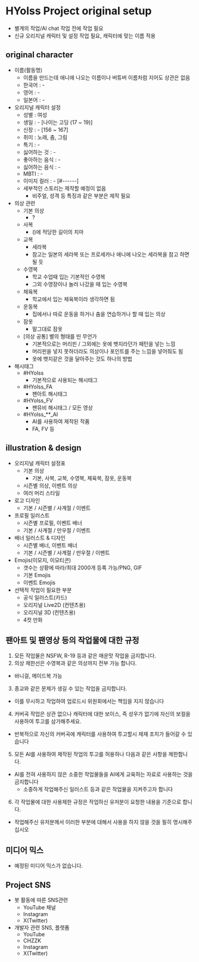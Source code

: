# HYolss Project original setup

- 별계의 작업/AI chat 작업 전에 작업 필요
- 신규 오리지널 캐릭터 및 설정 작업 필요, 캐릭터에 맞는 이름 적용

## original character

- 이름(활동명)
  * 이름을 만드는데 애니에 나오는 이름이나 버튜버 이름처럼 지어도 상관은 없음
  * 한국어 : -
  * 영어 : -
  * 일본어 : -
- 오리지널 캐릭터 설정
  * 성별 : 여성
  * 생일 : - [나이는 고딩 (17 ~ 19)]
  * 신장 : - [156 ~ 167]
  * 취미 : 노래, 춤, 그림
  * 특기 : -
  * 싫어하는 것 : -
  * 좋아하는 음식 : -
  * 싫어하는 음식 : -
  * MBTI : -
  * 이미지 컬러 : - [#------]
  * 세부적인 스토리는 제작할 예정이 없음
    - 비주얼, 성격 등 특징과 같은 부분은 제작 필요
- 의상 관련
  * 기본 의상
    - ?
  * 사복
    - ()에 적당한 길이의 치마
  * 교복
    - 세라복
    - 참고는 일본의 세라복 또는 프로세카나 애니에 나오는 세라복을 참고 하면 될 듯
  * 수영복
    - 학교 수업때 입는 기본적인 수영복
    - 그외 수영장이나 놀러 나갔을 때 입는 수영복
  * 체육복
    - 학교에서 입는 체육복이라 생각하면 됨
  * 운동복
    - 집에서나 따로 운동을 하거나 춤을 연습하거나 할 때 입는 의상
  * 잠옷
    - 말그대로 잠옷
  * [의상 공통] 별의 형태를 띤 무언가
    - 기본적으로는 머리핀 / 그외에는 옷에 뱃지라던가 패턴을 넣는 느낌
    - 머리핀을 넣지 못하더라도 의상이나 포인트를 주는 느낌을 넣어줘도 됨
    - 옷에 뱃지같은 것을 달아주는 것도 하나의 방법
- 해시태그
  * #HYolss
    - 기본적으로 사용되는 해시태그
  * #HYolss_FA
    - 팬아트 해시태그
  * #HYolss_FV
    - 팬뮤비 해시태그 / 모든 영상
  * #HYolss_**_AI
    - AI를 사용하여 제작된 작품
    - FA, FV 등

## illustration & design

- 오리지널 캐릭터 설정표
  * 기본 의상
    - 기본, 사복, 교복, 수영복, 체육복, 잠옷, 운동복
  * 시즌별 의상, 이벤트 의상
  * 여러 머리 스타일
- 로고 디자인
  * 기본 / 시즌별 / 사계절 / 이벤트
- 프로필 일러스트
  * 시즌별 프로필, 이벤트 배너
  * 기본 / 사계절 / 만우절 / 이벤트
- 배너 일러스트 & 디자인
  * 시즌별 배너, 이벤트 배너
  * 기본 / 시즌별 / 사계절 / 만우절 / 이벤트
- Emojis(이모지, 이모티콘)
  * 갯수는 상황에 따라/최대 2000개 등록 가능/PNG, GIF
  * 기본 Emojis
  * 이벤트 Emojis
- 선택적 작업이 필요한 부분
  * 공식 일러스트(카드)
  * 오리지널 Live2D (컨텐츠용)
  * 오리지널 3D (컨텐츠용)
  * 4컷 만화

## 팬아트 및 팬영상 등의 작업물에 대한 규정

1. 모든 작업물은 NSFW, R-19 등과 같은 매운맛 작업을 금지합니다.
2. 의상 제한선은 수영복과 같은 의상까지 전부 가능 합니다.
  - 바니걸, 메이드복 가능
3. 종교와 같은 문제가 생길 수 있는 작업을 금지합니다.
  - 이를 무시하고 작업하여 업로드시 위원회에서는 책임을 지지 않습니다
4. 커버곡 작업은 상관 없으나 캐릭터에 대한 보이스, 즉 성우가 없기에 자신의 보컬을 사용하여 투고를 삼가해주세요.
  - 반복적으로 자신의 커버곡에 캐릭터를 사용하여 투고할시 제재 조치가 들어갈 수 있습니다
5. 모든 AI를 사용하여 제작된 작업의 투고를 허용하나 다음과 같은 사항을 제한합니다.
  - AI를 전혀 사용하지 않은 소중한 작업물들을 AI에게 교육하는 자료로 사용하는 것을 금지합니다
    * 소중하게 작업해주신 일러스트 등과 같은 작업물을 지켜주고자 합니다
6. 각 작업물에 대한 사용제한 규정은 작업하신 유저분이 요청한 내용을 기준으로 합니다.
  - 작업해주신 유저분께서 이러한 부분에 대해서 사용을 하지 않을 것을 필히 명시해주십시오

## 미디어 믹스

- 예정된 미디어 믹스가 없습니다.

## Project SNS

- 봇 활동에 따른 SNS관련
  * YouTube 채널
  * Instagram
  * X(Twitter)
- 개발자 관련 SNS, 플렛폼
  * YouTube
  * CHZZK
  * Instagram
  * X(Twitter)